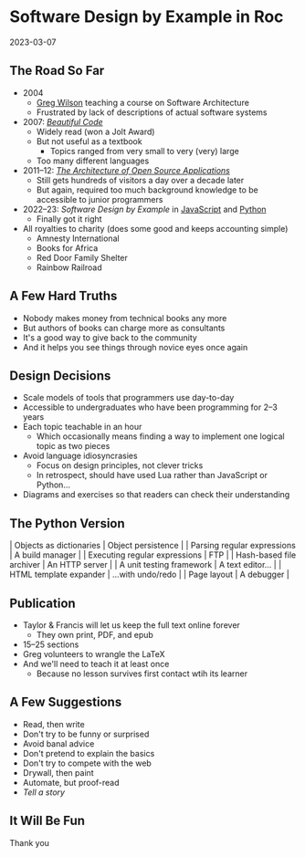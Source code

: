 # Software Design by Example in Roc
2023-03-07

## The Road So Far

-   2004
    -   [Greg Wilson][wilson-greg] teaching a course on Software Architecture
    -   Frustrated by lack of descriptions of actual software systems
-   2007: [*Beautiful Code*][bc]
    -   Widely read (won a Jolt Award)
    -   But not useful as a textbook
        -   Topics ranged from very small to very (very) large
	-   Too many different languages
-   2011–12: [*The Architecture of Open Source Applications*][aosa]
    -   Still gets hundreds of visitors a day over a decade later
    -   But again, required too much background knowledge to be accessible to junior programmers
-   2022–23: *Software Design by Example* in [JavaScript][sdxjs] and [Python][sdxpy]
    -   Finally got it right
-   All royalties to charity (does some good and keeps accounting simple)
    -   Amnesty International
    -   Books for Africa
    -   Red Door Family Shelter
    -   Rainbow Railroad

## A Few Hard Truths

- Nobody makes money from technical books any more
- But authors of books can charge more as consultants
- It's a good way to give back to the community
- And it helps you see things through novice eyes once again

## Design Decisions

-   Scale models of tools that programmers use day-to-day
-   Accessible to undergraduates who have been programming for 2–3 years
-   Each topic teachable in an hour
    -   Which occasionally means finding a way to implement one logical topic as two pieces
-   Avoid language idiosyncrasies
    -   Focus on design principles, not clever tricks
    -   In retrospect, should have used Lua rather than JavaScript or Python…
-   Diagrams and exercises so that readers can check their understanding

## The Python Version

| Objects as dictionaries       | Object persistence |
| Parsing regular expressions   | A build manager    |
| Executing regular expressions | FTP                |
| Hash-based file archiver      | An HTTP server     |
| A unit testing framework      | A text editor…     |
| HTML template expander        | …with undo/redo    |
| Page layout                   | A debugger         |

## Publication

-   Taylor & Francis will let us keep the full text online forever
    -   They own print, PDF, and epub
-   15–25 sections
-   Greg volunteers to wrangle the LaTeX
-   And we'll need to teach it at least once
    -   Because no lesson survives first contact wtih its learner

## A Few Suggestions

-   Read, then write
-   Don't try to be funny or surprised
-   Avoid banal advice
-   Don't pretend to explain the basics
-   Don't try to compete with the web
-   Drywall, then paint
-   Automate, but proof-read
-   *Tell a story*

## It Will Be Fun

Thank you

[aosa]: https://aosabook.org/
[bc]: https://www.oreilly.com/library/view/beautiful-code/9780596510046/
[sdxjs]: https://third-bit.com/sdxjs/
[sdxpy]: https://third-bit.com/sdxpy/
[wilson-greg]: https://third-bit.com/

